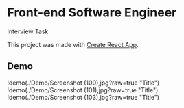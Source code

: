 # Front-end Software Engineer 
Interview Task

This project was made with [Create React App](https://github.com/facebook/create-react-app).

## Demo
!demo(./Demo/Screenshot (100),jpg?raw=true "Title")
!demo(./Demo/Screenshot (101),jpg?raw=true "Title")
!demo(./Demo/Screenshot (103),jpg?raw=true "Title")
